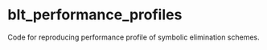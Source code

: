 # blt_performance_profiles
Code for reproducing performance profile of symbolic elimination schemes.
